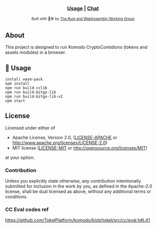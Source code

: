 <div align="center">


  <h3>
    <a href="#usage">Usage</a>
    <span> | </span>
    <a href="https://discord.com/channels/774497890025472010/781788743228325898">Chat</a>
  </h3>

  <sub>Built with 🦀🕸 by <a href="https://rustwasm.github.io/">The Rust and WebAssembly Working Group</a></sub>
</div>

## About

This project is designed to run Komodo CryptoContidions (tokens and assets modules) in a browser.

## 🚴 Usage

```
install wasm-pack
npm install
npm run build-cclib
npm run build-bitgo-lib
npm run build-bitgo-lib-v2
npm start
```

## License

Licensed under either of

* Apache License, Version 2.0, ([LICENSE-APACHE](LICENSE-APACHE) or http://www.apache.org/licenses/LICENSE-2.0)
* MIT license ([LICENSE-MIT](LICENSE-MIT) or http://opensource.org/licenses/MIT)

at your option.

### Contribution

Unless you explicitly state otherwise, any contribution intentionally
submitted for inclusion in the work by you, as defined in the Apache-2.0
license, shall be dual licensed as above, without any additional terms or
conditions.

### CC Eval codes ref
https://github.com/TokelPlatform/komodo/blob/tokel/src/cc/eval.h#L41
